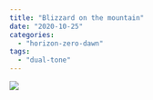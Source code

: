 ```yaml
---
title: "Blizzard on the mountain"
date: "2020-10-25"
categories: 
  - "horizon-zero-dawn"
tags: 
  - "dual-tone"
---
```


[![](images/Blizzard-on-the-mountain-dual-tone-scaled-1.jpg)](http://davidpeach.co.uk/wp-content/uploads/2020/11/Blizzard-on-the-mountain-dual-tone-scaled-1.jpg)
